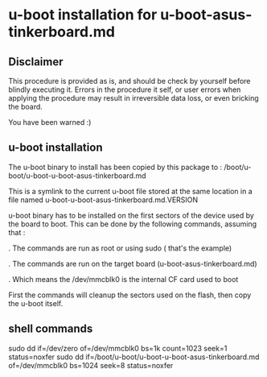 # u-boot installation for u-boot-asus-tinkerboard.md

## Disclaimer

This procedure is provided as is, and should be check by yourself before
blindly executing it. Errors in the procedure it self, or user errors when
applying the procedure may result in irreversible data loss, or even bricking
the board.

You have been warned :)

## u-boot installation

The u-boot binary to install has been copied by this package to :
/boot/u-boot/u-boot-u-boot-asus-tinkerboard.md

This is a symlink to the current u-boot file stored at the same location in a
file named u-boot-u-boot-asus-tinkerboard.md.VERSION

u-boot binary has to be installed on the first sectors of the device used by 
the board to boot. This can be done by the following commands, assuming that :

. The commands are run as root or using sudo ( that's the example)

. The commands are run on the target board (u-boot-asus-tinkerboard.md)

. Which means the /dev/mmcblk0 is the internal CF card used to boot

First the commands will cleanup the sectors used on the flash, then copy the
u-boot itself.

 
## shell commands

sudo dd if=/dev/zero of=/dev/mmcblk0 bs=1k count=1023 seek=1 status=noxfer
sudo dd if=/boot/u-boot/u-boot-u-boot-asus-tinkerboard.md of=/dev/mmcblk0 bs=1024 seek=8 status=noxfer
